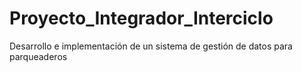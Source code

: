 # Proyecto_Integrador_Interciclo
Desarrollo e implementación de un sistema de gestión de datos para parqueaderos
